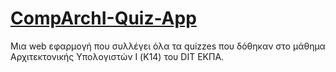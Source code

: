 # [CompArchI-Quiz-App](https://comp-arch-1-quiz.netlify.app/)
Μια web εφαρμογή που συλλέγει όλα τα quizzes που δόθηκαν στο μάθημα Αρχιτεκτονικής Υπολογιστών I (Κ14) του DIT ΕΚΠΑ.
